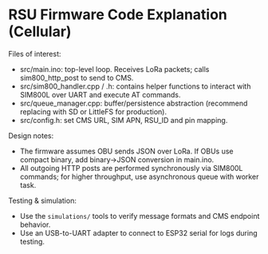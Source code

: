 # RSU Firmware Code Explanation (Cellular)

Files of interest:
- src/main.ino: top-level loop. Receives LoRa packets; calls sim800_http_post to send to CMS.
- src/sim800_handler.cpp / .h: contains helper functions to interact with SIM800L over UART and execute AT commands.
- src/queue_manager.cpp: buffer/persistence abstraction (recommend replacing with SD or LittleFS for production).
- src/config.h: set CMS URL, SIM APN, RSU_ID and pin mapping.

Design notes:
- The firmware assumes OBU sends JSON over LoRa. If OBUs use compact binary, add binary->JSON conversion in main.ino.
- All outgoing HTTP posts are performed synchronously via SIM800L commands; for higher throughput, use asynchronous queue with worker task.

Testing & simulation:
- Use the `simulations/` tools to verify message formats and CMS endpoint behavior.
- Use an USB-to-UART adapter to connect to ESP32 serial for logs during testing.

